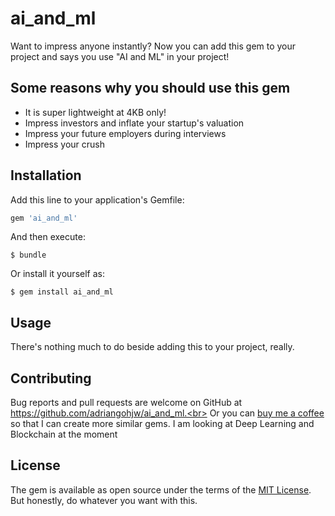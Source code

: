 # ai_and_ml 

Want to impress anyone instantly? Now you can add this gem to your project and says you use "AI and ML" in your project!

## Some reasons why you should use this gem

- It is super lightweight at 4KB only!
- Impress investors and inflate your startup's valuation
- Impress your future employers during interviews
- Impress your crush

## Installation

Add this line to your application's Gemfile:

```ruby
gem 'ai_and_ml'
```

And then execute:

    $ bundle

Or install it yourself as:

    $ gem install ai_and_ml

## Usage

There's nothing much to do beside adding this to your project, really.


## Contributing

Bug reports and pull requests are welcome on GitHub at https://github.com/adriangohjw/ai_and_ml.<br>
Or you can [buy me a coffee](https://www.paypal.com/paypalme/adriangohjw) so that I can create more similar gems. I am looking at Deep Learning and Blockchain at the moment

## License

The gem is available as open source under the terms of the [MIT License](http://opensource.org/licenses/MIT).<br>
But honestly, do whatever you want with this.

